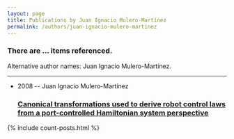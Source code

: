 ```yaml
---
layout: page
title: Publications by Juan Ignacio Mulero-Martínez
permalink: /authors/juan-ignacio-mulero-martinez
---
```


<h3 id="number-posts">There are ... items referenced.</h3>
<p id='info-authors'>Alternative author names: Juan Ignacio Mulero-Martínez.</p>
<hr />
<ul class="post-list">
<li><span class='post-meta'>2008 -- Juan Ignacio Mulero-Martínez</span><h3><a class='post-link' href="{{ site.baseurl }}/canonical-transformations-used-to-derive-robot-control-laws-from-a-port-controlled-hamiltonian-system-perspective">Canonical transformations used to derive robot control laws from a port-controlled Hamiltonian system perspective</a></h3></li>

</ul>
{% include count-posts.html %}
